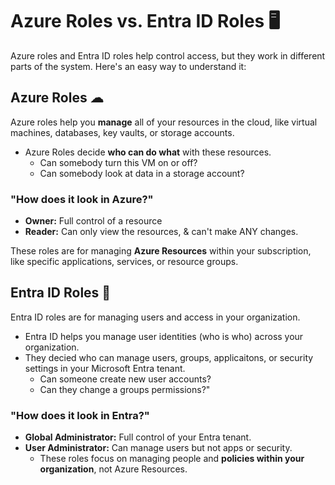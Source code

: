 # Azure Roles vs. Entra ID Roles 🖥
Azure roles and Entra ID roles help control access, but they work in different parts of the system. Here's an easy way to understand it:

## Azure Roles ☁
Azure roles help you **manage** all of your resources in the cloud, like virtual machines, databases, key vaults, or storage accounts. 
+ Azure Roles decide **who can do what** with these resources. 
    + Can somebody turn this VM on or off?
    + Can somebody look at data in a storage account?

### "How does it look in Azure?"
+ **Owner:** Full control of a resource
+ **Reader:** Can only view the resources, & can't make ANY changes. 

These roles are for managing **Azure Resources** within your subscription, like specific applications, services, or resource groups. 

## Entra ID Roles 📖
Entra ID roles are for managing users and access in your organization.
+ Entra ID helps you manage user identities (who is who) across your organization. 
+ They decied who can manage users, groups, applicaitons, or security settings in your Microsoft Entra tenant. 
    + Can someone create new user accounts?
    + Can they change a groups permissions?"

### "How does it look in Entra?"
 + **Global Administrator:** Full control of your Entra tenant.
 + **User Administrator:**  Can manage users but not apps or security.
    + These roles focus on managing people and **policies within your organization**, not Azure Resources. 